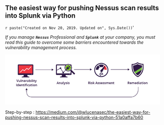 ## The easiest way for pushing Nessus scan results into Splunk via Python

`r paste("Created on Nov 20, 2019. Updated on", Sys.Date())`'

*If you manage **`Nessus`** Professional and **`Splunk`** at your company, you must read this guide to overcome some barriers encountered towards the vulnerability management process.*

![Vulnerability Process](/images/vulnerability-assessment.png)

Step-by-step : https://medium.com/@wlucenasec/the-easiest-way-for-pushing-nessus-scan-results-into-splunk-via-python-51a0affa7b60
